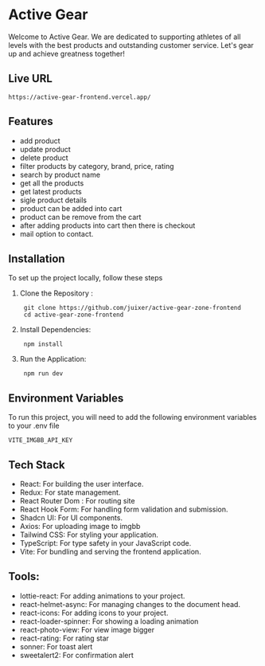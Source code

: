 # Active Gear

Welcome to Active Gear. We are dedicated to supporting athletes of all levels with the best products and outstanding customer service. Let's gear up and achieve greatness together!


## Live URL
        
    https://active-gear-frontend.vercel.app/

## Features

- add product
- update product
- delete product
- filter products by category, brand, price, rating
- search by product name
- get all the products
- get latest products
- sigle product details
- product can be added into cart
- product can be remove from the cart
- after adding products into cart then there is checkout
- mail option to contact.





## Installation

To set up the project locally, follow these steps

1. Clone the Repository :

        git clone https://github.com/juixer/active-gear-zone-frontend
        cd active-gear-zone-frontend

2. Install Dependencies:

        npm install


3. Run the Application:

        npm run dev


## Environment Variables

To run this project, you will need to add the following environment variables to your .env file

`VITE_IMGBB_API_KEY`


## Tech Stack

- React: For building the user interface.
- Redux: For state management.
- React Router Dom : For routing site
- React Hook Form: For handling form validation and submission.
- Shadcn UI: For UI components.
- Axios: For uploading image to imgbb
- Tailwind CSS: For styling your application.
- TypeScript: For type safety in your JavaScript code.
- Vite: For bundling and serving the frontend application.

## Tools:
- lottie-react: For adding animations to your project.
- react-helmet-async: For managing changes to the document head.
- react-icons: For adding icons to your project.
- react-loader-spinner: For showing a loading animation
- react-photo-view: For view image bigger
- react-rating: For rating star
- sonner: For toast alert
- sweetalert2: For confirmation alert
